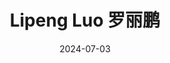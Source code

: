 ---
title: Lipeng Luo 罗丽鹏
date: 2024-07-03
type: person
groups:
  - Graduate Students
avatar: avatar.jpg
role: 24 Master's Student in Biomedical Engineering
---